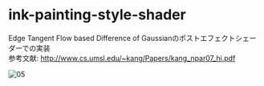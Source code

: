 # ink-painting-style-shader
Edge Tangent Flow based Difference of Gaussianのポストエフェクトシェーダーでの実装  
参考文献: http://www.cs.umsl.edu/~kang/Papers/kang_npar07_hi.pdf

![05](https://user-images.githubusercontent.com/64887037/201107697-e2d30ab2-99c6-4ae3-af81-e95f4161c1a3.jpg)
